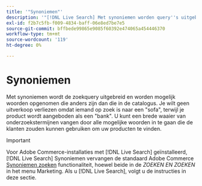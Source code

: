 ```yaml
---
title: '"Synoniemen"'
description: '"[!DNL Live Search] Met synoniemen worden query''s uitgebreid met woorden die afwijken van die in uw catalogus."'
exl-id: f2b7c5fb-f009-4834-baff-06e8ed7be7e5
source-git-commit: bffbede99865e9085f60392e474065a454446370
workflow-type: tm+mt
source-wordcount: '119'
ht-degree: 0%

---
```


# Synoniemen

Met synoniemen wordt de zoekquery uitgebreid en worden mogelijk woorden opgenomen die anders zijn dan die in de catalogus. Je wilt geen uitverkoop verliezen omdat iemand op zoek is naar een &quot;sofa&quot;, terwijl je product wordt aangeboden als een &quot;bank&quot;. U kunt een brede waaier van onderzoekstermijnen vangen door alle mogelijke woorden in te gaan die de klanten zouden kunnen gebruiken om uw producten te vinden.

>[!IMPORTANT]
>
>Voor Adobe Commerce-installaties met [!DNL Live Search] geïnstalleerd, [!DNL Live Search] Synoniemen vervangen de standaard Adobe Commerce [Synoniemen zoeken](https://docs.magento.com/user-guide/marketing/search-synonyms.html) functionaliteit, hoewel beide in de *ZOEKEN EN ZOEKEN* in het menu Marketing. Als u [!DNL Live Search], volgt u de instructies in deze sectie.
